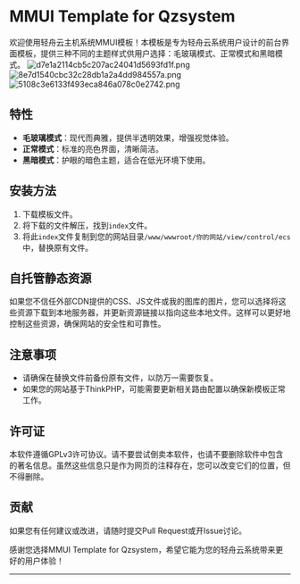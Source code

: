 

# MMUI Template for Qzsystem

欢迎使用轻舟云主机系统MMUI模板！本模板是专为轻舟云系统用户设计的前台界面模板，提供三种不同的主题样式供用户选择：毛玻璃模式、正常模式和黑暗模式。
![d7e1a2114cb5c207ac24041d5693fd1f.png](https://img.picui.cn/free/2024/07/11/668ff82d383d3.png)
![8e7d1540cbc32c28db1a2a4dd984557a.png](https://img.picui.cn/free/2024/07/11/668ff82d58fbb.png)
![5108c3e6133f493eca846a078c0e2742.png](https://img.picui.cn/free/2024/07/11/668ff82d4439c.png)
## 特性

- **毛玻璃模式**：现代而典雅，提供半透明效果，增强视觉体验。
- **正常模式**：标准的亮色界面，清晰简洁。
- **黑暗模式**：护眼的暗色主题，适合在低光环境下使用。

## 安装方法

1. 下载模板文件。
2. 将下载的文件解压，找到`index`文件。
3. 将此`index`文件复制到您的网站目录`/www/wwwroot/你的网站/view/control/ecs`中，替换原有文件。

## 自托管静态资源

如果您不信任外部CDN提供的CSS、JS文件或我的图库的图片，您可以选择将这些资源下载到本地服务器，并更新资源链接以指向这些本地文件。这样可以更好地控制这些资源，确保网站的安全性和可靠性。

## 注意事项

- 请确保在替换文件前备份原有文件，以防万一需要恢复。
- 如果您的网站基于ThinkPHP，可能需要更新相关路由配置以确保新模板正常工作。

## 许可证

本软件遵循GPLv3许可协议。请不要尝试倒卖本软件，也请不要删除软件中包含的著名信息。虽然这些信息只是作为网页的注释存在，您可以改变它们的位置，但不得删除。

## 贡献

如果您有任何建议或改进，请随时提交Pull Request或开Issue讨论。

感谢您选择MMUI Template for Qzsystem，希望它能为您的轻舟云系统带来更好的用户体验！

---

